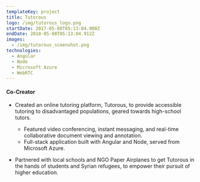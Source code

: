 ```yaml
---
templateKey: project
title: Tutorous
logo: /img/tutorous_logo.png
startDate: 2017-05-08T05:13:04.900Z
endDate: 2018-05-08T05:13:04.912Z
images:
  - /img/tutorous_sceenshot.png
technologies:
  - Angular
  - Node
  - Microsoft Azure
  - WebRTC
---
```

#### Co-Creator

* Created an online tutoring platform, Tutorous, to provide accessible tutoring to disadvantaged populations, geared towards high-school tutors.

  * Featured video conferencing, instant messaging, and real-time collaborative document viewing and annotation.
  * Full-stack application built with Angular and Node, served from Microsoft Azure.
* Partnered with local schools and NGO Paper Airplanes to get Tutorous in the hands of students and Syrian refugees, to empower their pursuit of higher education.